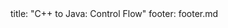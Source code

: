 <frontmatter>
title: "C++ to Java: Control Flow"
footer: footer.md
</frontmatter>

<include src="container-inPage-asFlat.md" boilerplate />